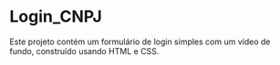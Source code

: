 # Login_CNPJ
Este projeto contém um formulário de login simples com um vídeo de fundo, construído usando HTML e CSS.
